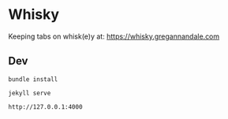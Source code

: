 # Whisky
Keeping tabs on whisk(e)y at: https://whisky.gregannandale.com

## Dev
```
bundle install
```

```
jekyll serve
```

```
http://127.0.0.1:4000
```
